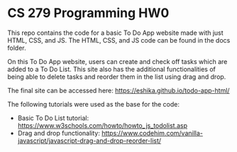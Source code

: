 # CS 279 Programming HW0

This repo contains the code for a basic To Do App website made with just HTML, CSS, and JS. The HTML, CSS, and JS code can be found in the docs folder.

On this To Do App website, users can create and check off tasks which are added to a To Do List. This site also has the additional functionalities of being able to delete tasks and reorder them in the list using drag and drop.

The final site can be accessed here: https://eshika.github.io/todo-app-html/

The following tutorials were used as the base for the code:
* Basic To Do List tutorial: https://www.w3schools.com/howto/howto_js_todolist.asp
* Drag and drop functionality: https://www.codehim.com/vanilla-javascript/javascript-drag-and-drop-reorder-list/
